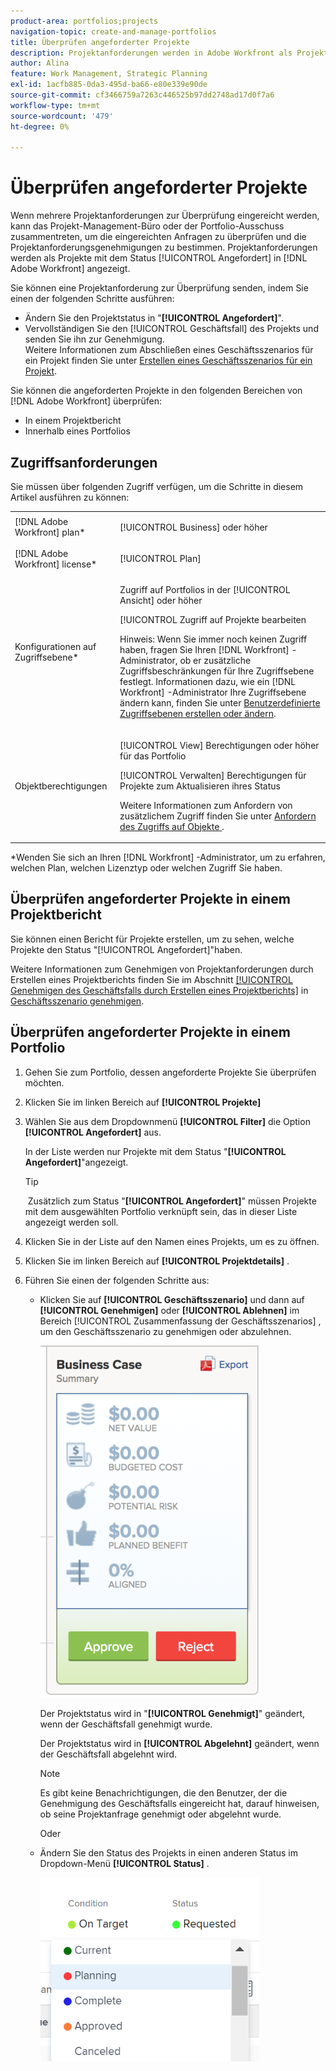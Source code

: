 ```yaml
---
product-area: portfolios;projects
navigation-topic: create-and-manage-portfolios
title: Überprüfen angeforderter Projekte
description: Projektanforderungen werden in Adobe Workfront als Projekte mit dem Status "[!UICONTROL Angefordert]"angezeigt. In diesem Artikel wird beschrieben, wie Sie Projektanforderungen überprüfen.
author: Alina
feature: Work Management, Strategic Planning
exl-id: 1acfb885-0da3-495d-ba66-e80e339e90de
source-git-commit: cf3466759a7263c446525b97dd2748ad17d0f7a6
workflow-type: tm+mt
source-wordcount: '479'
ht-degree: 0%

---
```


# Überprüfen angeforderter Projekte

Wenn mehrere Projektanforderungen zur Überprüfung eingereicht werden, kann das Projekt-Management-Büro oder der Portfolio-Ausschuss zusammentreten, um die eingereichten Anfragen zu überprüfen und die Projektanforderungsgenehmigungen zu bestimmen. Projektanforderungen werden als Projekte mit dem Status [!UICONTROL Angefordert] in [!DNL Adobe Workfront] angezeigt.

Sie können eine Projektanforderung zur Überprüfung senden, indem Sie einen der folgenden Schritte ausführen:

* Ändern Sie den Projektstatus in &quot;**[!UICONTROL Angefordert]**&quot;.
* Vervollständigen Sie den [!UICONTROL Geschäftsfall] des Projekts und senden Sie ihn zur Genehmigung.\
   Weitere Informationen zum Abschließen eines Geschäftsszenarios für ein Projekt finden Sie unter [Erstellen eines Geschäftsszenarios für ein Projekt](../../../manage-work/projects/define-a-business-case/create-business-case.md).

Sie können die angeforderten Projekte in den folgenden Bereichen von [!DNL Adobe Workfront] überprüfen:

* In einem Projektbericht
* Innerhalb eines Portfolios

## Zugriffsanforderungen

Sie müssen über folgenden Zugriff verfügen, um die Schritte in diesem Artikel ausführen zu können:

<table style="table-layout:auto"> 
 <col> 
 <col> 
 <tbody> 
  <tr> 
   <td role="rowheader">[!DNL Adobe Workfront] plan*</td> 
   <td> <p>[!UICONTROL Business] oder höher</p> </td> 
  </tr> 
  <tr> 
   <td role="rowheader">[!DNL Adobe Workfront] license*</td> 
   <td> <p>[!UICONTROL Plan] </p> </td> 
  </tr> 
  <tr> 
   <td role="rowheader">Konfigurationen auf Zugriffsebene*</td> 
   <td> <p>Zugriff auf Portfolios in der [!UICONTROL Ansicht] oder höher</p> <p>[!UICONTROL Zugriff auf Projekte bearbeiten</p> <p>Hinweis: Wenn Sie immer noch keinen Zugriff haben, fragen Sie Ihren [!DNL Workfront] -Administrator, ob er zusätzliche Zugriffsbeschränkungen für Ihre Zugriffsebene festlegt. Informationen dazu, wie ein [!DNL Workfront] -Administrator Ihre Zugriffsebene ändern kann, finden Sie unter <a href="../../../administration-and-setup/add-users/configure-and-grant-access/create-modify-access-levels.md" class="MCXref xref">Benutzerdefinierte Zugriffsebenen erstellen oder ändern</a>.</p> </td> 
  </tr> 
  <tr> 
   <td role="rowheader">Objektberechtigungen</td> 
   <td> <p>[!UICONTROL View] Berechtigungen oder höher für das Portfolio</p> <p>[!UICONTROL Verwalten] Berechtigungen für Projekte zum Aktualisieren ihres Status</p> <p>Weitere Informationen zum Anfordern von zusätzlichem Zugriff finden Sie unter <a href="../../../workfront-basics/grant-and-request-access-to-objects/request-access.md" class="MCXref xref">Anfordern des Zugriffs auf Objekte </a>.</p> </td> 
  </tr> 
 </tbody> 
</table>

&#42;Wenden Sie sich an Ihren [!DNL Workfront] -Administrator, um zu erfahren, welchen Plan, welchen Lizenztyp oder welchen Zugriff Sie haben.

## Überprüfen angeforderter Projekte in einem Projektbericht

Sie können einen Bericht für Projekte erstellen, um zu sehen, welche Projekte den Status &quot;[!UICONTROL Angefordert]&quot;haben.

Weitere Informationen zum Genehmigen von Projektanforderungen durch Erstellen eines Projektberichts finden Sie im Abschnitt [[!UICONTROL Genehmigen des Geschäftsfalls durch Erstellen eines Projektberichts]](../../../manage-work/projects/define-a-business-case/approve-business-case.md#build-a-report) in [Geschäftsszenario genehmigen](../../../manage-work/projects/define-a-business-case/approve-business-case.md). 

## Überprüfen angeforderter Projekte in einem Portfolio

1. Gehen Sie zum Portfolio, dessen angeforderte Projekte Sie überprüfen möchten.
1. Klicken Sie im linken Bereich auf &#x200B;**[!UICONTROL Projekte]**
1. Wählen Sie aus dem Dropdownmenü **[!UICONTROL Filter]** die Option **[!UICONTROL Angefordert]** aus.

   In der Liste werden nur Projekte mit dem Status &quot;**[!UICONTROL Angefordert]**&quot;angezeigt.

   >[!TIP]
   >
   > Zusätzlich zum Status &quot;**[!UICONTROL Angefordert]**&quot; müssen Projekte mit dem ausgewählten Portfolio verknüpft sein, das in dieser Liste angezeigt werden soll.

1. Klicken Sie in der Liste auf den Namen eines Projekts, um es zu öffnen.
1. Klicken Sie im linken Bereich auf **[!UICONTROL Projektdetails]** .
1. Führen Sie einen der folgenden Schritte aus:

   * Klicken Sie auf **[!UICONTROL Geschäftsszenario]** und dann auf **[!UICONTROL Genehmigen]** oder **[!UICONTROL Ablehnen]** im Bereich [!UICONTROL Zusammenfassung der Geschäftsszenarios] , um den Geschäftsszenario zu genehmigen oder abzulehnen.

     ![approve_or_reject_business_case.png](assets/approve-or-reject-business-case-350x563.png)

     Der Projektstatus wird in &quot;**[!UICONTROL Genehmigt]**&quot; geändert, wenn der Geschäftsfall genehmigt wurde.

     Der Projektstatus wird in **[!UICONTROL Abgelehnt]** geändert, wenn der Geschäftsfall abgelehnt wird.

     >[!NOTE]
     >
     >Es gibt keine Benachrichtigungen, die den Benutzer, der die Genehmigung des Geschäftsfalls eingereicht hat, darauf hinweisen, ob seine Projektanfrage genehmigt oder abgelehnt wurde. 

     Oder

   * Ändern Sie den Status des Projekts in einen anderen Status im Dropdown-Menü **[!UICONTROL Status]** .

     ![](assets/project-status-change-from-drop-down-in-header-nwe-350x294.png)
 

 
